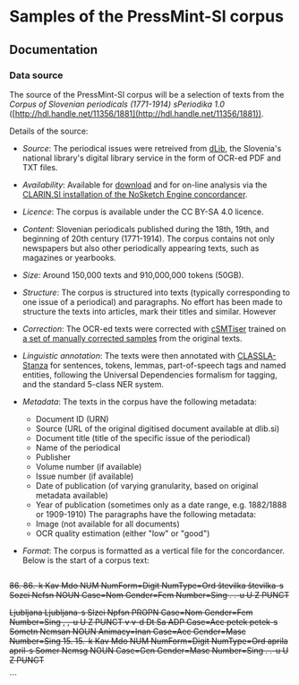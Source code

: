 # Samples of the PressMint-SI corpus

## Documentation

### Data source

The source of the PressMint-SI corpus will be a selection of texts from the
*Corpus of Slovenian periodicals (1771-1914) sPeriodika 1.0*
([http://hdl.handle.net/11356/1881](http://hdl.handle.net/11356/1881)).

Details of the source:

* *Source*: The periodical issues were retreived from [dLib](https://dlib.si), the Slovenia's national library's digital library service in
the form of OCR-ed PDF and TXT files.
* *Availability*: Available for [download](http://hdl.handle.net/11356/1881) and for on-line analysis via the [CLARIN.SI installation of the NoSketch Engine concordancer](https://www.clarin.si/ske/#dashboard?corpname=speriodika).
* *Licence*: The corpus is available under the CC BY-SA 4.0 licence.
* *Content*: Slovenian periodicals published during the 18th, 19th, and beginning of 20th century (1771-1914). The corpus contains not only newspapers but also other periodically appearing texts, such as magazines or yearbooks.
* *Size*: Around 150,000 texts and 910,000,000 tokens (50GB).
* *Structure*: The corpus is structured into texts (typically corresponding to one issue of a periodical) and paragraphs. No effort has been made to structure the texts into articles, mark their titles and similar. However
* *Correction*: The OCR-ed texts were corrected with [cSMTiser](https://github.com/clarinsi/csmtiser) trained on [a set of manually corrected samples](hdl.handle.net/11356/1907) from the original texts. 
* *Linguistic annotation*: The texts were then annotated with [CLASSLA-Stanza](https://github.com/clarinsi/classla) for sentences,  tokens, lemmas, part-of-speech tags and named entities, following the Universal Dependencies formalism for tagging, and the standard 5-class NER system.
* *Metadata*: The texts in the corpus have the following metadata:

    - Document ID (URN)
    - Source (URL of the original digitised document available at dlib.si)
    - Document title (title of the specific issue of the periodical) 
    - Name of the periodical
    - Publisher
    - Volume number (if available)
    - Issue number (if available)
    - Date of publication (of varying granularity, based on original metadata available)
    - Year of publication (sometimes only as a date range, e.g. 1882/1888 or 1909-1910)
    The paragraphs have the following metadata:
    - Image (not available for all documents)
    - OCR quality estimation (either "low" or "good")
* *Format*: The corpus is formatted as a vertical file for the concordancer. Below is the start of a corpus text:

    ```
<text id="248H5BK1" source="https://dlib.si/details/URN:NBN:SI:DOC-248H5BK1/"
      publisher="Narodna tiskarna" title="Slovenski narod" periodical="Slovenski narod"
      issue="86" volume="25" date="1892-04-15" year="1892">
<p id="248H5BK1.1.1" quality="good" image="248H5BK1-0.jpg">
<s id="248H5BK1.1.1.1">
86.		86.-k		Kav	Mdo	NUM	NumForm=Digit NumType=Ord
številka	številka-s	Sozei	Ncfsn	NOUN	Case=Nom Gender=Fem Number=Sing
<g/>
.		.-u		U	Z	PUNCT	
</s>
</p>
<p id="248H5BK1.1.2" quality="good" image="248H5BK1-0.jpg">
<s id="248H5BK1.1.2.1">
<name type="LOC">
Ljubljana	Ljubljana-s	Slzei	Npfsn	PROPN	Case=Nom Gender=Fem Number=Sing
</name>
<g/>
,		,-u		U	Z	PUNCT	
v		v-d		Dt	Sa	ADP	Case=Acc
petek		petek-s		Sometn	Ncmsan	NOUN	Animacy=Inan Case=Acc Gender=Masc Number=Sing
15.		15.-k		Kav	Mdo	NUM	NumForm=Digit NumType=Ord
aprila		april-s	Somer	Ncmsg	NOUN	Case=Gen Gender=Masc Number=Sing
<g/>
.		.-u	U	Z	PUNCT	
</s>
</p>
    ```
